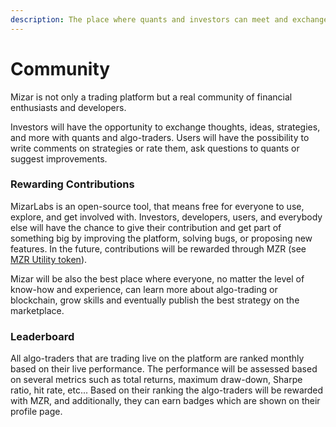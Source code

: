 ```yaml
---
description: The place where quants and investors can meet and exchange ideas.
---
```


# Community

Mizar is not only a trading platform but a real community of financial enthusiasts and developers. 

Investors will have the opportunity to exchange thoughts, ideas, strategies, and more with quants and algo-traders. Users will have the possibility to write comments on strategies or rate them, ask questions to quants or suggest improvements.

### Rewarding Contributions

MizarLabs is an open-source tool, that means free for everyone to use, explore, and get involved with. Investors, developers, users, and everybody else will have the chance to give their contribution and get part of something big by improving the platform, solving bugs, or proposing new features. In the future, contributions will be rewarded through MZR \(see [MZR Utility token](../whitepaper/mzr-utility-token/)\). 

Mizar will be also the best place where everyone, no matter the level of know-how and experience, can learn more about algo-trading or blockchain, grow skills and eventually publish the best strategy on the marketplace. 

### Leaderboard

All algo-traders that are trading live on the platform are ranked monthly based on their live performance.  The performance will be assessed based on several metrics such as total returns, maximum draw-down, Sharpe ratio, hit rate, etc... Based on their ranking the algo-traders will be rewarded with MZR, and additionally, they can earn badges which are shown on their profile page.


